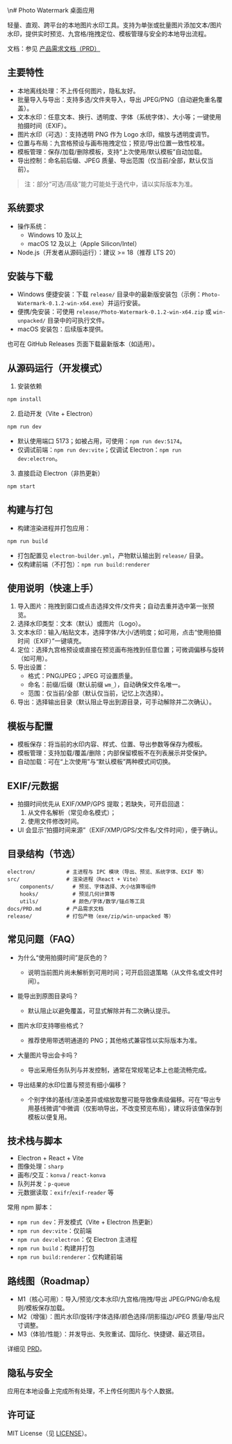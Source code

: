 \n# Photo Watermark 桌面应用

轻量、直观、跨平台的本地图片水印工具。支持为单张或批量图片添加文本/图片水印，提供实时预览、九宫格/拖拽定位、模板管理与安全的本地导出流程。

文档：参见 [产品需求文档（PRD）](docs/PRD.md)

## 主要特性

- 本地离线处理：不上传任何图片，隐私友好。
- 批量导入与导出：支持多选/文件夹导入，导出 JPEG/PNG（自动避免重名覆盖）。
- 文本水印：任意文本、换行、透明度、字体（系统字体）、大小等；一键使用拍摄时间（EXIF）。
- 图片水印（可选）：支持透明 PNG 作为 Logo 水印，缩放与透明度调节。
- 位置与布局：九宫格预设与画布拖拽定位；预览/导出位置一致性校准。
- 模板管理：保存/加载/删除模板，支持“上次使用/默认模板”自动加载。
- 导出控制：命名前后缀、JPEG 质量、导出范围（仅当前/全部，默认仅当前）。

> 注：部分“可选/高级”能力可能处于迭代中，请以实际版本为准。

## 系统要求

- 操作系统：
	- Windows 10 及以上
	- macOS 12 及以上（Apple Silicon/Intel）
- Node.js（开发者从源码运行）：建议 >= 18（推荐 LTS 20）

## 安装与下载

- Windows 便捷安装：下载 `release/` 目录中的最新版安装包（示例：`Photo-Watermark-0.1.2-win-x64.exe`）并运行安装。
- 便携/免安装：可使用 `release/Photo-Watermark-0.1.2-win-x64.zip` 或 `win-unpacked/` 目录中的可执行文件。
- macOS 安装包：后续版本提供。

也可在 GitHub Releases 页面下载最新版本（如适用）。

## 从源码运行（开发模式）

1) 安装依赖

```bash
npm install
```

2) 启动开发（Vite + Electron）

```bash
npm run dev
```

- 默认使用端口 5173；如被占用，可使用：`npm run dev:5174`。
- 仅调试前端：`npm run dev:vite`；仅调试 Electron：`npm run dev:electron`。

3) 直接启动 Electron（非热更新）

```bash
npm start
```

## 构建与打包

- 构建渲染进程并打包应用：

```bash
npm run build
```

- 打包配置见 `electron-builder.yml`，产物默认输出到 `release/` 目录。
- 仅构建前端（不打包）：`npm run build:renderer`

## 使用说明（快速上手）

1) 导入图片：拖拽到窗口或点击选择文件/文件夹；自动去重并选中第一张预览。
2) 选择水印类型：文本（默认）或图片（Logo）。
3) 文本水印：输入/粘贴文本，选择字体/大小/透明度；如可用，点击“使用拍摄时间（EXIF）”一键填充。
4) 定位：选择九宫格预设或直接在预览画布拖拽到任意位置；可微调偏移与旋转（如可用）。
5) 导出设置：
	 - 格式：PNG/JPEG；JPEG 可设置质量。
	 - 命名：前缀/后缀（默认前缀 `wm_`），自动确保文件名唯一。
	 - 范围：仅当前/全部（默认仅当前，记忆上次选择）。
6) 导出：选择输出目录（默认阻止导出到源目录，可手动解除并二次确认）。

## 模板与配置

- 模板保存：将当前的水印内容、样式、位置、导出参数等保存为模板。
- 模板管理：支持加载/覆盖/删除；内部保留模板不在列表展示并受保护。
- 自动加载：可在“上次使用”与“默认模板”两种模式间切换。

## EXIF/元数据

- 拍摄时间优先从 EXIF/XMP/GPS 提取；若缺失，可开启回退：
	1) 从文件名解析（常见命名模式）；
	2) 使用文件修改时间。
- UI 会显示“拍摄时间来源”（EXIF/XMP/GPS/文件名/文件时间），便于确认。

## 目录结构（节选）

```
electron/          # 主进程与 IPC 模块（导出、预览、系统字体、EXIF 等）
src/               # 渲染进程（React + Vite）
	components/      # 预览、字体选择、大小估算等组件
	hooks/           # 预览几何计算等
	utils/           # 颜色/字体/数学/锚点等工具
docs/PRD.md        # 产品需求文档
release/           # 打包产物（exe/zip/win-unpacked 等）
```

## 常见问题（FAQ）

- 为什么“使用拍摄时间”是灰色的？
	- 说明当前图片尚未解析到可用时间；可开启回退策略（从文件名或文件时间）。
- 能导出到原图目录吗？
	- 默认阻止以避免覆盖，可显式解除并有二次确认提示。
- 图片水印支持哪些格式？
	- 推荐使用带透明通道的 PNG；其他格式兼容性以实际版本为准。
- 大量图片导出会卡吗？
	- 导出采用任务队列与并发控制，通常在常规笔记本上也能流畅完成。

- 导出结果的水印位置与预览有细小偏移？
	- 个别字体的基线/渲染差异或缩放取整可能导致像素级偏移。可在“导出专用基线微调”中微调（仅影响导出，不改变预览布局），建议将该值保存到模板以便复用。

## 技术栈与脚本

- Electron + React + Vite
- 图像处理：`sharp`
- 画布/交互：`konva` / `react-konva`
- 队列并发：`p-queue`
- 元数据读取：`exifr`/`exif-reader` 等

常用 npm 脚本：

- `npm run dev`：开发模式（Vite + Electron 热更新）
- `npm run dev:vite`：仅前端
- `npm run dev:electron`：仅 Electron 主进程
- `npm run build`：构建并打包
- `npm run build:renderer`：仅构建前端

## 路线图（Roadmap）

- M1（核心可用）：导入/预览/文本水印/九宫格/拖拽/导出 JPEG/PNG/命名规则/模板保存加载。
- M2（增强）：图片水印/旋转/字体选择/颜色选择/阴影描边/JPEG 质量/导出尺寸调整。
- M3（体验/性能）：并发导出、失败重试、国际化、快捷键、最近项目。

详细见 [PRD](docs/PRD.md)。

## 隐私与安全

应用在本地设备上完成所有处理，不上传任何图片与个人数据。

## 许可证

MIT License（见 [LICENSE](LICENSE)）。
